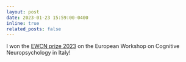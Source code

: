 ```yaml
---
layout: post
date: 2023-01-23 15:59:00-0400
inline: true
related_posts: false
---
```


I won the [EWCN prize 2023](https://sites.google.com/view/ewcn/ewcn-prize/ewcn-prize-2023?authuser=0) on the European Workshop on Cognitive Neuropsychology in Italy!
